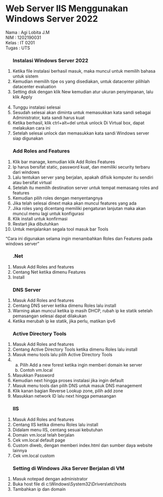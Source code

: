 
<h1>Web Server IIS Menggunakan Windows Server 2022</h1>
<label><a>Nama  : Agi Lobita J.M</a></label><br>
<label><a>NIM   : 1202190031</a></label><br>
<label><a>Kelas : IT 0201</a></label><br>
<label><a>Tugas : UTS</a></label>
<ol>
  <h3>Instalasi Windows Server 2022</h3>
  <li>Ketika file instalasi berhasil masuk, maka muncul untuk memilih bahasa untuk sistem</li>
  <img src="https://github.com/agisx/Web-Werver-On-Windows-Server/blob/main/assets/windows%20server/1.%20Pilih%20Bahasa%20Pada%20Sistem.PNG?raw=true" alt="">
  <li>Kemudian memilih tipe os yang disediakan, untuk datacenter pilihlah datacenter evaluation</li>
  <img src="https://github.com/agisx/Web-Werver-On-Windows-Server/blob/main/assets/windows%20server/2.%20Pilih%20OS%20yang%20Tersedia.PNG?raw=true" alt="">
  <li>Setting disk dengan klik New kemudian atur ukuran penyimpanan, lalu klik Apply</li>
  <img src="https://github.com/agisx/Web-Werver-On-Windows-Server/blob/main/assets/windows%20server/3.1%20Atur%20Penyimpanan.PNG?raw=true" alt="">
  <img src="https://github.com/agisx/Web-Werver-On-Windows-Server/blob/main/assets/windows%20server/3.2%20Contoh%20Pengatuan%20Penyimpanan.PNG?raw=true" alt="">
  <li>Tunggu instalasi selesai</li>
  <img src="https://github.com/agisx/Web-Werver-On-Windows-Server/blob/main/assets/windows%20server/4.%20Menunggu%20Instalasi%20Windows%20Server%20Selesai.PNG?raw=true" alt="">
  <li>Sesudah selesai akan diminta untuk memasukkan kata sandi sebagai Administrator, kata sandi harus kuat</li>
  <img src="https://github.com/agisx/Web-Werver-On-Windows-Server/blob/main/assets/windows%20server/5.%20Set%20Password.PNG?raw=true" alt="">
  <li>Ketika berhasil, klik ctrl+alt+del untuk unlock Di Virtual box, dapat melakukan cara ini</li>
  <img src="https://github.com/agisx/Web-Werver-On-Windows-Server/blob/main/assets/windows%20server/6.%20Unlock%20dan%20Masukkan%20Kata%20Sandi.png?raw=true" alt="">
  <li>Setelah selesai unlock dan memasukkan kata sandi Windows server siap digunakan</li>
  <img src="https://github.com/agisx/Web-Werver-On-Windows-Server/blob/main/assets/windows%20server/7.%20Windows%20Server%20Telah%20Terinstall.PNG?raw=true" alt="">
</ol>

<ol>
  <h3>Add Roles and Features</h3>
  <li>Klik bar manage, kemudian klik Add Roles Features</li>
  <img src="https://github.com/agisx/Web-Werver-On-Windows-Server/blob/main/assets/setting%20server/Add%20roles%20and%20features/1.%20Masuk%20Setting%20Start%20Lokal%20Server.png?raw=true" alt="">
  <li>Ip harus bersifat static, password kuat, dan memiliki security terbaru dari windows</li>
  <img src="https://github.com/agisx/Web-Werver-On-Windows-Server/blob/main/assets/setting%20server/Add%20roles%20and%20features/2.%20Rules%20Server%20Pada%20Umumnya.PNG?raw=true" alt="">
  <li>Lalu tentukan server yang berjalan, apakah difisik komputer itu sendiri atau bersifat virtual</li>
  <img src="https://github.com/agisx/Web-Werver-On-Windows-Server/blob/main/assets/setting%20server/Add%20roles%20and%20features/3.%20Pilih%20Role%20based.PNG?raw=true" alt="">
  <li>Setelah itu memilih destination server untuk tempat memasang roles and features</li>
  <img src="https://github.com/agisx/Web-Werver-On-Windows-Server/blob/main/assets/setting%20server/Add%20roles%20and%20features/4.%20Server%20Selection.PNG?raw=true" alt="">
  <li>Kemudian pilih roles dengan menyentangnya</li>
  <li>Jika telah selesai dinext maka akan muncul features yang ada</li>
  <li>Jika roles yang dicentang memiliki pengaturan lanjutan maka akan muncul menu lagi untuk konfigurasi </li>
  <li>Klik install untuk konfirmasi</li>
  <img src="https://github.com/agisx/Web-Werver-On-Windows-Server/blob/main/assets/setting%20server/Add%20roles%20and%20features/5.%20Install.PNG?raw=true" alt="">
  <li>Restart jika dibutuhkan</li>
  <li>Untuk menjalankan segala tool masuk bar Tools</li>
  <img src="https://github.com/agisx/Web-Werver-On-Windows-Server/blob/main/assets/setting%20server/Add%20roles%20and%20features/1.1%20Tools.png?raw=true" alt="">
</ol> 
<q>Cara ini digunakan selama ingin menambahkan Roles dan Features pada windows server</q>
 
<ol>
  <h3>.Net</h3>
  <li>Masuk Add Roles and features</li>
  <li>Centang Net ketika dimenu Features</li>
  <img src="https://github.com/agisx/Web-Werver-On-Windows-Server/blob/main/assets/setting%20server/NET/1.%20Pilih%20NET.PNG?raw=true" alt="">
  <li>Install</li>
</ol>
 
<ol>
  <h3>DNS Server</h3>
  <li>Masuk Add Roles and features</li>
  <li>Centang DNS server ketika dimenu Roles lalu install</li>
  <img src="https://github.com/agisx/Web-Werver-On-Windows-Server/blob/main/assets/setting%20server/DNS%20Server/1.%20Pilih%20DNS%20erver.PNG?raw=true" alt="">
  <li>Warning akan muncul ketika ip masih DHCP, rubah ip ke statik setelah pemasangan selesai dapat dilakukan</li>
  <img src="https://github.com/agisx/Web-Werver-On-Windows-Server/blob/main/assets/setting%20server/DNS%20Server/1.1%20Jika%20ip%20tidak%20static%20maka%20muncul%20seperti%20ini.PNG?raw=true" alt="">
  <li>Ketika merubah ip ke statik, jika perlu, matikan ipv6</li>
</ol> 

<ol>
  <h3>Active Directory Tools</h3>
  <li>Masuk Add Roles and features</li>
  <li>Centang Active Directory Tools ketika dimenu Roles lalu install</li>
  <img src="https://github.com/agisx/Web-Werver-On-Windows-Server/blob/main/assets/setting%20server/Active%20Directory%20Tools/0.%20Pilih%20Active%20Directory%20Domain%20Services.PNG?raw=true" alt="">
  <li>Masuk menu tools lalu pilih Active Directory Tools</li>
  <li><ol type='a'>
    <li>Pilih Add a new forest ketika ingin memberi domain ke server</li>
    <img src="https://github.com/agisx/Web-Werver-On-Windows-Server/blob/main/assets/setting%20server/Active%20Directory%20Tools/1.%20Pilih%20Add%20Forest.PNG?raw=true" alt="">
    <li>Contoh vm.local</li> 
  </ol></li>
  <li>Masukkan Password</li>
  <img src="https://github.com/agisx/Web-Werver-On-Windows-Server/blob/main/assets/setting%20server/Active%20Directory%20Tools/2.%20Masukkan%20password.PNG?raw=true" alt="">
  <li>Kemudian next hingga proses instalasi jika ingin default</li> 
  <img src="https://github.com/agisx/Web-Werver-On-Windows-Server/blob/main/assets/setting%20server/Active%20Directory%20Tools/3.%20Install.PNG?raw=true" alt="">
  <li>Masuk menu tools dan pilih DNS untuk masuk DNS management</li> 
  <li>Klik kanan bagian Reverse Lookup zone, pilih add zone</li>
  <img src="https://github.com/agisx/Web-Werver-On-Windows-Server/blob/main/assets/setting%20server/Active%20Directory%20Tools/4.1%20Add%20Zone.PNG?raw=true" alt="">
  <li>Masukkan network ID lalu next hingga pemasangan</li>
  <img src="https://github.com/agisx/Web-Werver-On-Windows-Server/blob/main/assets/setting%20server/Active%20Directory%20Tools/4.2%20Add%20zone%20Reverse%20Lookup%20in%20Vm.local.png?raw=true" alt="">
</ol>

<ol>
  <h3>IIS</h3>
  <li>Masuk Add Roles and features</li>
  <li>Centang IIS ketika dimenu Roles lalu install</li>
  <img src="https://github.com/agisx/Web-Werver-On-Windows-Server/blob/main/assets/setting%20server/Web%20Server%20IIS/1.%20Install.PNG?raw=true" alt="">
  <li>Didalam menu IIS, centang sesuai kebutuhan</li>
  <li>Domain vm.local telah berjalan</li>
  <li>Cek vm.local default page</li>
  <img src="https://github.com/agisx/Web-Werver-On-Windows-Server/blob/main/assets/setting%20server/Web%20Server%20IIS/3.%20Check%20VM%20vm.local.png?raw=true" alt="">
  <li>Custom diweb, dengan memberi index.html dan sumber daya website lainnya</li>
  <img src="https://github.com/agisx/Web-Werver-On-Windows-Server/blob/main/assets/setting%20server/Web%20Server%20IIS/4.%20Create%20a%20index%20file.PNG?raw=true" alt="">
  <li>Cek vm.local custom</li>
  <img src="https://github.com/agisx/Web-Werver-On-Windows-Server/blob/main/assets/setting%20server/Web%20Server%20IIS/5.%20Ceck%20on%20Windows's%20Browser.PNG?raw=true" alt="">
</ol>

<ol>
  <h3>Setting di Windows Jika Server Berjalan di VM</h3>
  <li>Masuk notepad dengan administrator</li>
  <li>Buka host file di c:\Windows\System32\Drivers\etc\hosts</li>
  <li>Tambahkan ip dan domain</li>
  <img src="https://github.com/agisx/Web-Werver-On-Windows-Server/blob/main/assets/setting%20server/Web%20Server%20IIS/2.%20Edit%20host%20file.PNG?raw=true" alt="">
</ol>
